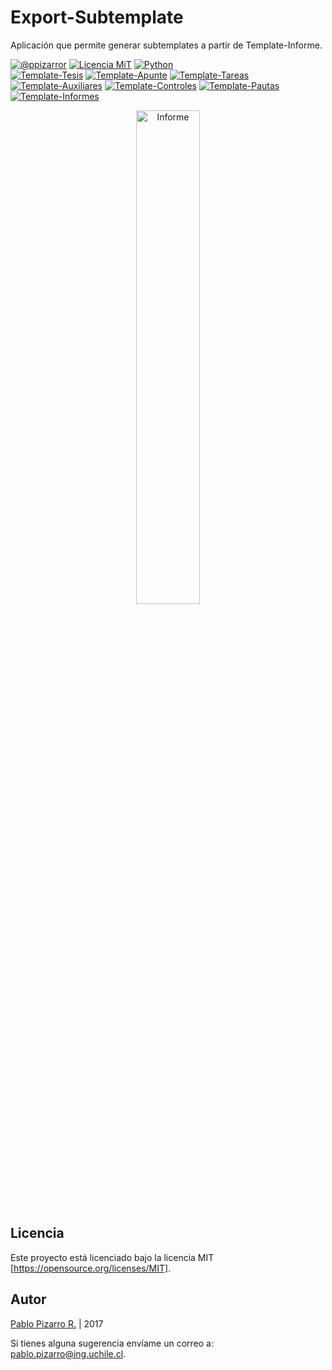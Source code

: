 # Export-Subtemplate
Aplicación que permite generar subtemplates a partir de Template-Informe.

[![@ppizarror](http://latex.ppizarror.com/Template-Informe/resources/autor2.svg)](http://ppizarror.com)
[![Licencia MiT](http://latex.ppizarror.com/Template-Informe/resources/Licencia-MIT-blue.svg)](https://opensource.org/licenses/MIT/)
[![Python](http://ppizarror.com/resources/images/python27.svg)](https://www.python.org/downloads/)<br>
[![Template-Tesis](http://latex.ppizarror.com/Template-Informe/resources/templates/tesis.svg)](https://github.com/Template-Latex/Template-Tesis/)
[![Template-Apunte](http://latex.ppizarror.com/Template-Informe/resources/templates/apunte.svg)](https://github.com/Template-Latex/Template-Apunte/)
[![Template-Tareas](http://latex.ppizarror.com/Template-Informe/resources/templates/tareas.svg)](https://github.com/Template-Latex/Template-Tareas/)
[![Template-Auxiliares](http://latex.ppizarror.com/Template-Informe/resources/templates/auxiliares.svg)](https://github.com/Template-Latex/Template-Auxiliares/)
[![Template-Controles](http://latex.ppizarror.com/Template-Informe/resources/templates/controles.svg)](https://github.com/Template-Latex/Template-Controles/)
[![Template-Pautas](http://latex.ppizarror.com/Template-Informe/resources/templates/pauta.svg)](https://github.com/Template-Latex/Template-Pautas/)
[![Template-Informes](http://latex.ppizarror.com/Template-Informe/resources/templates/informe.svg)](https://github.com/Template-Latex/Template-Informe/)

<p align="center">
  <img src="http://latex.ppizarror.com/Template-Informe/resources/export-subtemplate.PNG" alt="Informe" width="45%px" />
</p>

## Licencia
Este proyecto está licenciado bajo la licencia MIT [https://opensource.org/licenses/MIT].

## Autor
<a href="http://ppizarror.com">Pablo Pizarro R.</a> | 2017

Si tienes alguna sugerencia envíame un correo a: [pablo.pizarro@ing.uchile.cl](mailto:pablo.pizarro@ing.uchile.cl).